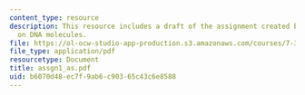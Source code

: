 ```yaml
---
content_type: resource
description: This resource includes a draft of the assignment created by the student
  on DNA molecules.
file: https://ol-ocw-studio-app-production.s3.amazonaws.com/courses/7-349-biological-computing-at-the-crossroads-of-engineering-and-science-spring-2005/b6070d48ec7f9ab6c90365c43c6e8588_assgn1_as.pdf
file_type: application/pdf
resourcetype: Document
title: assgn1_as.pdf
uid: b6070d48-ec7f-9ab6-c903-65c43c6e8588
---
```

